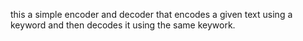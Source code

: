 this a simple encoder and decoder that encodes a given text using a keyword and then decodes it using the same keywork.
